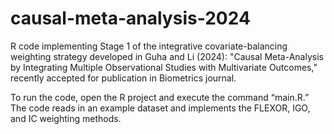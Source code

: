 # causal-meta-analysis-2024

R code implementing Stage 1 of the integrative covariate-balancing weighting strategy developed in Guha and Li (2024): "Causal Meta-Analysis by Integrating Multiple Observational Studies with Multivariate Outcomes," recently accepted for publication in Biometrics journal. 

To run the code, open the R project and execute the command “main.R.” The code reads in an example dataset and implements the FLEXOR, IGO, and IC weighting methods.
